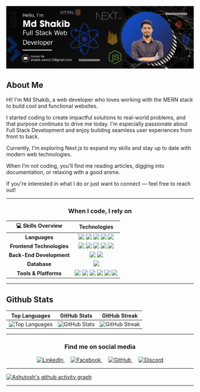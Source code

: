  <img alt="html5" src="./githubCover.png" />

## About Me 

Hi! I'm Md Shakib, a web developer who loves working with the MERN stack to build cool and functional websites.

I started coding to create impactful solutions to real-world problems, and that purpose continues to drive me today. I'm especially passionate about Full Stack Development and enjoy building seamless user experiences from front to back.

Currently, I'm exploring Next.js to expand my skills and stay up to date with modern web technologies.

When I’m not coding, you’ll find me reading articles, digging into documentation, or relaxing with a good anime.

If you're interested in what I do or just want to connect — feel free to reach out!


--------------------------------------------------------------------


<div style="text-align: center;">
  <h3 align="center">When I code, I rely on</h3>

  <table align="center">
    <thead>
      <tr>
        <th>💻 <strong>Skills Overview</strong></th>
        <th><strong>Technologies</strong></th>
      </tr>
    </thead>
    <tbody>
      <tr>
        <td><strong>Languages</strong></td>
        <td>
          <img src="https://img.shields.io/badge/-JavaScript-333333?style=flat&logo=javascript" />
          <img src="https://img.shields.io/badge/-Python-333333?style=flat&logo=python" />
          <img src="https://img.shields.io/badge/-Java-333333?style=flat&logo=java" />
          <img src="https://img.shields.io/badge/-C-333333?style=flat&logo=c" />
          <img src="https://img.shields.io/badge/-C++-333333?style=flat&logo=cplusplus" />
        </td>
      </tr>
      <tr>
        <td><strong>Frontend Technologies</strong></td>
        <td>
          <img src="https://img.shields.io/badge/-HTML5-333333?style=flat&logo=html5" />
          <img src="https://img.shields.io/badge/-CSS3-333333?style=flat&logo=css3" />
          <img src="https://img.shields.io/badge/-TailwindCSS-333333?style=flat&logo=tailwindcss" />
          <img src="https://img.shields.io/badge/-React-333333?style=flat&logo=react" />
          <img src="https://img.shields.io/badge/-Next.js-333333?style=flat&logo=next.js" />
        </td>
      </tr>
      <tr>
        <td><strong>Back-End Development</strong></td>
        <td>
          <img src="https://img.shields.io/badge/-Node.js-333333?style=flat&logo=node.js" />
          <img src="https://img.shields.io/badge/-Express.js-333333?style=flat&logo=express" />
        </td>
      </tr>
      <tr>
        <td><strong>Database</strong></td>
        <td>
          <img src="https://img.shields.io/badge/-MongoDB-333333?style=flat&logo=mongodb" />
        </td>
      </tr>
      <tr>
        <td><strong>Tools & Platforms</strong></td>
        <td>
          <img src="https://img.shields.io/badge/-Git-333333?style=flat&logo=git" />
          <img src="https://img.shields.io/badge/-GitHub-333333?style=flat&logo=github" />
          <img src="https://img.shields.io/badge/-Firebase-333333?style=flat&logo=firebase" />
          <img src="https://img.shields.io/badge/-JWT-333333?style=flat&logo=json-web-tokens" />
          <img src="https://img.shields.io/badge/-Postman-333333?style=flat&logo=postman" />
          <img src="https://img.shields.io/badge/-VS%20Code-333333?style=flat&logo=visual-studio-code" />
        </td>
      </tr>
    </tbody>
  </table>
</div>






--------------------------------------------------------------------

 ## Github Stats

| Top Languages | GitHub Stats | GitHub Streak |
|:---:|:---:|:---:|
| ![Top Languages](https://github-readme-stats.vercel.app/api/top-langs/?username=mdshakibsami&theme=transparent&hide_border=true&include_all_commits=true&count_private=true&layout=compact) | ![GitHub Stats](https://github-readme-stats.vercel.app/api?username=mdshakibsami&theme=transparent&hide_border=true&include_all_commits=true&count_private=false) | ![GitHub Streak](https://github-readme-streak-stats.herokuapp.com/?user=mdshakibsami&theme=transparent&hide_border=true) |


--------------------------------------------------------------------

<h3 align="center">Find me on social media</h3>

<p align="center">
  <a href="https://www.linkedin.com/in/mdshakibsami" target="_blank" rel="noopener">
    <img src="https://img.shields.io/badge/LinkedIn-0A66C2?style=flat&logo=linkedin&logoColor=white" alt="LinkedIn" />
  </a>
  &nbsp;&nbsp;&nbsp;
  <a href="https://www.facebook.com/mdshakibsami" target="_blank" rel="noopener">
    <img src="https://img.shields.io/badge/Facebook-1877F2?style=flat&logo=facebook&logoColor=white" alt="Facebook" />
  </a>
  &nbsp;&nbsp;&nbsp;
  <a href="https://github.com/mdshakibsami" target="_blank" rel="noopener">
    <img src="https://img.shields.io/badge/GitHub-181717?style=flat&logo=github&logoColor=white" alt="GitHub" />
  </a>
  &nbsp;&nbsp;&nbsp;
  <a href="https://discord.com/users/1104363740444512378" target="_blank" rel="noopener">
    <img src="https://img.shields.io/badge/Discord-5865F2?style=flat&logo=discord&logoColor=white" alt="Discord" />
  </a>
</p>

--------------------------------------------------------------------

[![Ashutosh's github activity graph](https://github-readme-activity-graph.vercel.app/graph?username=mdshakibsami&bg_color=0D1117&color=00FF00&line=FF0000&point=00FF00&area=false&hide_border=true)](https://github.com/ashutosh00710/github-readme-activity-graph)

-------------------------------------------------------------------






